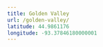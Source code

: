 ```yaml
---
title: Golden Valley
url: /golden-valley/
latitude: 44.9861176
longitude: -93.37846180000001
---
```

